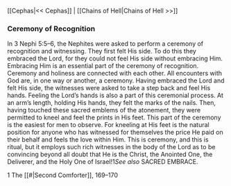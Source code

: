 [[Cephas|<< Cephas]]  |  [[Chains of Hell|Chains of Hell >>]]

### Ceremony of Recognition
In 3 Nephi 5:5–6, the Nephites were asked to perform a ceremony of recognition and witnessing. They first felt His side. To do this they embraced the Lord, for they could not feel His side without embracing Him. Embracing Him is an essential part of the ceremony of recognition. Ceremony and holiness are connected with each other. All encounters with God are, in one way or another, a ceremony. Having embraced the Lord and felt His side, the witnesses were asked to take a step back and feel His hands. Feeling the Lord’s hands is also a part of this ceremonial process. At an arm’s length, holding His hands, they felt the marks of the nails. Then, having touched these sacred emblems of the atonement, they were permitted to kneel and feel the prints in His feet. This part of the ceremony is the easiest for men to observe. For kneeling at His feet is the natural position for anyone who has witnessed for themselves the price He paid on their behalf and feels the love within Him. This is ceremony, and this is ritual, but it employs such rich witnesses in the body of the Lord as to be convincing beyond all doubt that He is the Christ, the Anointed One, the Deliverer, and the Holy One of Israel!1*See also* SACRED EMBRACE.



1 The [[#|Second Comforter]], 169–170